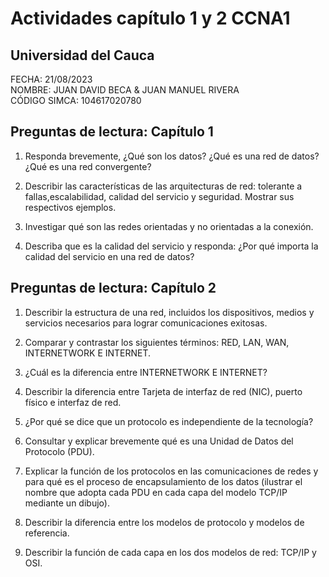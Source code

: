 # Actividades capítulo 1 y 2 CCNA1

## Universidad del Cauca

FECHA: 21/08/2023                                   
NOMBRE: JUAN DAVID BECA & JUAN MANUEL RIVERA        
CÓDIGO SIMCA: 104617020780


## Preguntas de lectura: Capítulo 1                 

1. Responda brevemente, ¿Qué son los datos? ¿Qué es una red de datos? ¿Qué es una red convergente?

2. Describir las características de las arquitecturas de red: tolerante a fallas,escalabilidad, calidad del servicio y seguridad. Mostrar sus respectivos ejemplos.

3. Investigar qué son las redes orientadas y no orientadas a la conexión.

4. Describa que es la calidad del servicio y responda: ¿Por qué importa la calidad del servicio en una red de datos?

## Preguntas de lectura: Capítulo 2

1. Describir la estructura de una red, incluidos los dispositivos, medios y servicios necesarios para lograr comunicaciones exitosas.

2. Comparar y contrastar los siguientes términos: RED, LAN, WAN, INTERNETWORK E INTERNET.

3. ¿Cuál es la diferencia entre INTERNETWORK E INTERNET?

4. Describir la diferencia entre Tarjeta de interfaz de red (NIC), puerto físico e interfaz de red.

5. ¿Por qué se dice que un protocolo es independiente de la tecnología? 

6. Consultar y explicar brevemente qué es una Unidad de Datos del Protocolo (PDU).

7. Explicar la función de los protocolos en las comunicaciones de redes y para qué es el proceso de encapsulamiento de los datos (ilustrar el nombre que adopta cada PDU en cada capa del modelo TCP/IP mediante un dibujo).

8. Describir la diferencia entre los modelos de protocolo y modelos de referencia.

9. Describir la función de cada capa en los dos modelos de red: TCP/IP y OSI.
